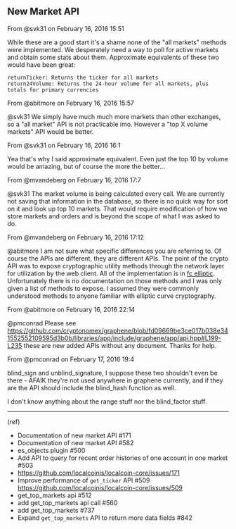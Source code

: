 ## New Market API


From @svk31 on February 16, 2016 15:51

While these are a good start it's a shame none of the "all markets" methods were implemented. We desperately need a way to poll for active markets and obtain some stats about them. Approximate equivalents of these two would have been great:

	returnTicker: Returns the ticker for all markets
	return24Volume: Returns the 24-hour volume for all markets, plus totals for primary currencies


From @abitmore on February 16, 2016 15:57

@svk31 We simply have much much more markets than other exchanges, so a "all market" API is not practicable imo. However a "top X volume markets" API would be better.

From @svk31 on February 16, 2016 16:1

Yea that's why I said approximate equivalent. Even just the top 10 by volume would be amazing, but of course the more the better...


From @mvandeberg on February 16, 2016 17:7

@svk31 The market volume is being calculated every call. We are currently not saving that information in the database, so there is no quick way for sort on it and look up top 10 markets. That would require modification of how we store markets and orders and is beyond the scope of what I was asked to do.


From @mvandeberg on February 16, 2016 17:12

@abitmore I am not sure what specific differences you are referring to. Of course the APIs are different, they are different APIs. The point of the crypto API was to expose cryptographic utility methods through the network layer for utilization by the web client. All of the implementation is in [fc elliptic](https://github.com/cryptonomex/fc/blob/8eec508b8cd418f0719a58f10a11d7850e87b992/include/fc/crypto/elliptic.hpp). Unfortunately there is no documentation on those methods and I was only given a list of methods to expose. I assumed they were commonly understood methods to anyone familiar with elliptic curve cryptography.


From @abitmore on February 16, 2016 22:14

@pmconrad Please see https://github.com/cryptonomex/graphene/blob/fd09669be3ce017b038e341552552109595d3b0b/libraries/app/include/graphene/app/api.hpp#L199-L235 these are new added APIs without any document. Thanks for help.


From @pmconrad on February 17, 2016 19:4

blind_sign and unblind_signature, I suppose these two shouldn't even be there - AFAIK they're not used anywhere in graphene currently, and if they are the API should include the blind_hash function as well.

I don't know anything about the range stuff nor the blind_factor stuff.


***

(ref)
- Documentation of new market API #171
- Documentation of new market API #582
- es_objects plugin #500
- Add API to query for recent order histories of one account in one market #503
- https://github.com/localcoinis/localcoin-core/issues/171
- Improve performance of `get_ticker` API #509 https://github.com/localcoinis/localcoin-core/issues/509
- get_top_markets api #512
- add get_top_markets api call #560
- add get_top_markets #737
- Expand `get_top_markets` API to return more data fields #842
